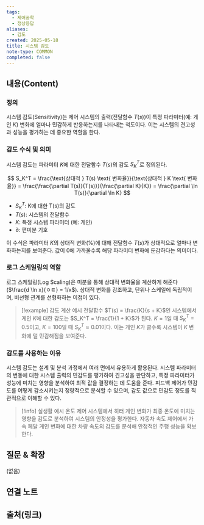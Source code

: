 ```yaml
---
tags:
  - 제어공학
  - 정상응답
aliases:
  - 감도
created: 2025-05-18
title: 시스템 감도
note-type: COMMON
completed: false
---
```


## 내용(Content)
### 정의

시스템 감도(Sensitivity)는 제어 시스템의 출력(전달함수 $T(s)$)이 특정 파라미터(예: 게인 $K$) 변화에 얼마나 민감하게 반응하는지를 나타내는 척도이다. 이는 시스템의 견고성과 성능을 평가하는 데 중요한 역할을 한다.

### 감도 수식 및 의미

시스템 감도는 파라미터 $K$에 대한 전달함수 $T(s)$의 감도 $S_K^T$로 정의된다.

$$
S_K^T = \frac{\text{상대적 } T(s) \text{ 변화율}}{\text{상대적 } K \text{ 변화율}} = \frac{\frac{\partial T(s)}{T(s)}}{\frac{\partial K}{K}} = \frac{\partial \ln T(s)}{\partial \ln K}
$$
- $S_K^T$: K에 대한 T(s)의 감도
- $T(s)$: 시스템의 전달함수
- $K$: 특정 시스템 파라미터 (예: 게인)
- $\partial$: 편미분 기호

이 수식은 파라미터 $K$의 상대적 변화(%)에 대해 전달함수 $T(s)$가 상대적으로 얼마나 변화하는지를 보여준다. 값이 0에 가까울수록 해당 파라미터 변화에 둔감하다는 의미이다.

### 로그 스케일링의 역할

로그 스케일링(Log Scaling)은 미분을 통해 상대적 변화율을 계산하게 해준다 ($\frac{d \ln x}{ㅇㅌ} = 1/x$). 상대적 변화를 강조하고, 단위나 스케일에 독립적이며, 비선형 관계를 선형화하는 이점이 있다.

>[!example] 감도 계산 예시
>전달함수 $T(s) = \frac{K}{s + K}$인 시스템에서 게인 $K$에 대한 감도는 $S_K^T = \frac{1}{1 + K}$가 된다.
>$K=1$일 때 $S_K^T = 0.5$이고, $K=100$일 때 $S_K^T \approx 0.01$이다. 이는 게인 $K$가 클수록 시스템이 $K$ 변화에 덜 민감해짐을 보여준다.

### 감도를 사용하는 이유

시스템 감도는 설계 및 분석 과정에서 여러 면에서 유용하게 활용된다. 시스템 파라미터의 변동에 대한 시스템 출력의 민감도를 평가하여 견고성을 판단하고, 특정 파라미터가 성능에 미치는 영향을 분석하여 최적 값을 결정하는 데 도움을 준다. 피드백 제어가 민감도를 어떻게 감소시키는지 정량적으로 분석할 수 있으며, 감도 값으로 민감도 정도를 직관적으로 이해할 수 있다.

>[!info] 실생활 예시
>온도 제어 시스템에서 히터 게인 변화가 최종 온도에 미치는 영향을 감도로 분석하여 시스템의 안정성을 평가한다. 자동차 속도 제어에서 가속 페달 게인 변화에 대한 차량 속도의 감도를 분석해 안정적인 주행 성능을 확보한다.

## 질문 & 확장

(없음)

## 연결 노트

## 출처(링크)
